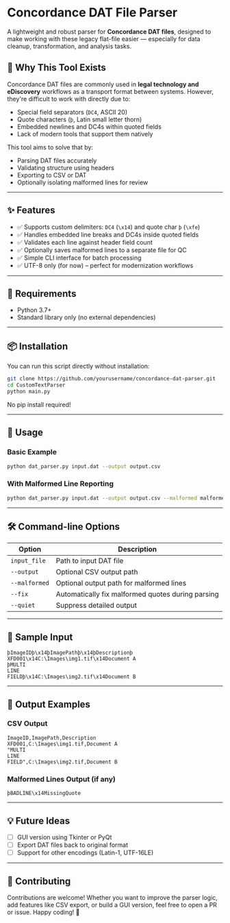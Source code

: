 # Concordance DAT File Parser

A lightweight and robust parser for **Concordance DAT files**, designed to make working with these legacy flat-file easier — especially for data cleanup, transformation, and analysis tasks.

## 📌 Why This Tool Exists

Concordance DAT files are commonly used in **legal technology and eDiscovery** workflows as a transport format between systems. However, they're difficult to work with directly due to:
- Special field separators (`DC4`, ASCII 20)
- Quote characters (`þ`, Latin small letter thorn)
- Embedded newlines and DC4s within quoted fields
- Lack of modern tools that support them natively

This tool aims to solve that by:
- Parsing DAT files accurately
- Validating structure using headers
- Exporting to CSV or DAT
- Optionally isolating malformed lines for review

---

## ✨ Features

- ✅ Supports custom delimiters: `DC4` (`\x14`) and quote char `þ` (`\xfe`)
- ✅ Handles embedded line breaks and DC4s inside quoted fields
- ✅ Validates each line against header field count
- ✅ Optionally saves malformed lines to a separate file for QC
- ✅ Simple CLI interface for batch processing
- ✅ UTF-8 only (for now) – perfect for modernization workflows

---

## 🧰 Requirements

- Python 3.7+
- Standard library only (no external dependencies)

---

## 📦 Installation

You can run this script directly without installation:

```bash
git clone https://github.com/yourusername/concordance-dat-parser.git
cd CustomTextParser
python main.py
```

No pip install required!

---

## 🚀 Usage

### Basic Example

```bash
python dat_parser.py input.dat --output output.csv
```

### With Malformed Line Reporting

```bash
python dat_parser.py input.dat --output output.csv --malformed malformed_lines.dat
```

---

## 🛠️ Command-line Options

| Option | Description |
|--------|-------------|
| `input_file` | Path to input DAT file |
| `--output` | Optional CSV output path |
| `--malformed` | Optional output path for malformed lines |
| `--fix` | Automatically fix malformed quotes during parsing |
| `--quiet` | Suppress detailed output |

---

## 🧪 Sample Input

```text
þImageIDþ\x14þImagePathþ\x14þDescriptionþ
XFD001\x14C:\Images\img1.tif\x14Document A
þMULTI
LINE
FIELDþ\x14C:\Images\img2.tif\x14Document B
```

---

## 📁 Output Examples

### CSV Output

```csv
ImageID,ImagePath,Description
XFD001,C:\Images\img1.tif,Document A
"MULTI
LINE
FIELD",C:\Images\img2.tif,Document B
```

### Malformed Lines Output (if any)

```text
þBADLINE\x14MissingQuote
```

---

## 💡 Future Ideas

- [ ] GUI version using Tkinter or PyQt
- [ ] Export DAT files back to original format
- [ ] Support for other encodings (Latin-1, UTF-16LE)

---

## 🤝 Contributing

Contributions are welcome! Whether you want to improve the parser logic, add features like CSV export, or build a GUI version, feel free to open a PR or issue.
Happy coding! 🚀
